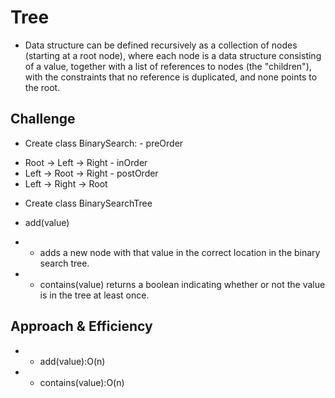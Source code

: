 # Tree
- Data structure can be defined recursively as a collection of nodes (starting at a root node), where each node is a data structure consisting of a value, together with a list of references to nodes (the "children"), with the constraints that no reference is duplicated, and none points to the root.
## Challenge
- Create class BinarySearch: - preOrder

* Root -> Left -> Right - inOrder
* Left -> Root -> Right - postOrder
* Left -> Right -> Root
- Create class BinarySearchTree

* add(value)
- * adds a new node with that value in the correct location in the binary search tree.
- * contains(value)
returns a boolean indicating whether or not the value is in the tree at least once.
## Approach & Efficiency
- * add(value):O(n)
- * contains(value):O(n)